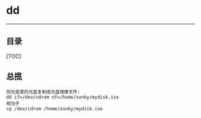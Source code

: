 # dd

---



## 目录

[TOC]



## 总揽

```shell
将光驱里的光盘复制成光盘镜像文件:
dd if=/dev/cdrom of=/home/sunky/mydisk.iso
相当于
cp /dev/cdrom /home/sunky/mydisk.iso
```

